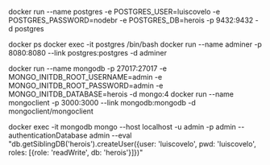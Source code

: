 docker run --name postgres -e POSTGRES_USER=luiscovelo -e POSTGRES_PASSWORD=nodebr -e POSTGRES_DB=herois -p 9432:9432 -d postgres

docker ps
docker exec -it postgres /bin/bash
docker run --name adminer -p 8080:8080 --link postgres:postgres -d adminer

docker run --name mongodb -p 27017:27017 -e MONGO_INITDB_ROOT_USERNAME=admin -e MONGO_INITDB_ROOT_PASSWORD=admin -e MONGO_INITDB_DATABASE=herois -d mongo:4
docker run --name mongoclient -p 3000:3000 --link mongodb:mongodb -d mongoclient/mongoclient

docker exec -it mongodb mongo --host localhost -u admin -p admin --authenticationDatabase admin --eval "db.getSiblingDB('herois').createUser({user: 'luiscovelo', pwd: 'luiscovelo', roles: [{role: 'readWrite', db: 'herois'}]})"